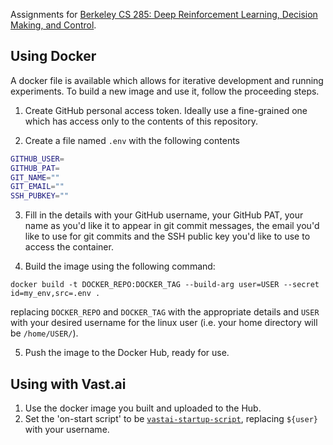 Assignments for [Berkeley CS 285: Deep Reinforcement Learning, Decision Making, and Control](http://rail.eecs.berkeley.edu/deeprlcourse/).


Using Docker
------------

A docker file is available which allows for iterative development and running experiments. To build a new image and use it, follow the proceeding steps.

1. Create GitHub personal access token. Ideally use a fine-grained one which has access only to the contents of this repository.

2. Create a file named `.env` with the following contents

```bash
GITHUB_USER=
GITHUB_PAT=
GIT_NAME=""
GIT_EMAIL=""
SSH_PUBKEY=""
```

3. Fill in the details with your GitHub username, your GitHub PAT, your name as you'd like it to appear in git commit messages, the email you'd like to use for git commits and the SSH public key you'd like to use to access the container.

4. Build the image using the following command:

```
docker build -t DOCKER_REPO:DOCKER_TAG --build-arg user=USER --secret id=my_env,src=.env .
```

replacing `DOCKER_REPO` and `DOCKER_TAG` with the appropriate details and `USER` with your desired username for the linux user (i.e. your home directory will be `/home/USER/`).

5. Push the image to the Docker Hub, ready for use.


Using with Vast.ai
------------------

1. Use the docker image you built and uploaded to the Hub.
2. Set the 'on-start script' to be [`vastai-startup-script`](/vastai-startup-script), replacing `${user}` with your username.